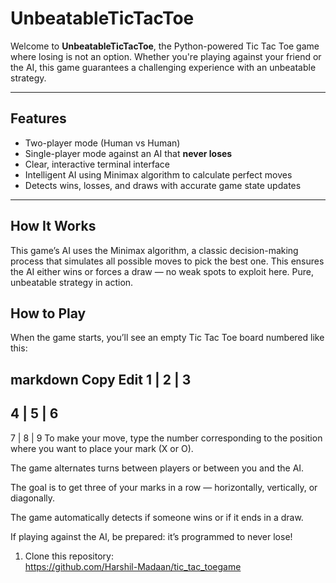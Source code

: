 # UnbeatableTicTacToe

Welcome to **UnbeatableTicTacToe**, the Python-powered Tic Tac Toe game where losing is not an option. Whether you're playing against your friend or the AI, this game guarantees a challenging experience with an unbeatable strategy.

---

## Features

- Two-player mode (Human vs Human)  
- Single-player mode against an AI that **never loses**  
- Clear, interactive terminal interface  
- Intelligent AI using Minimax algorithm to calculate perfect moves  
- Detects wins, losses, and draws with accurate game state updates  

---

## How It Works
This game’s AI uses the Minimax algorithm, a classic decision-making process that simulates all possible moves to pick the best one. This ensures the AI either wins or forces a draw — no weak spots to exploit here. Pure, unbeatable strategy in action.



## How to Play
When the game starts, you’ll see an empty Tic Tac Toe board numbered like this:

markdown
Copy
Edit
 1 | 2 | 3
-----------
 4 | 5 | 6
-----------
 7 | 8 | 9
To make your move, type the number corresponding to the position where you want to place your mark (X or O).

The game alternates turns between players or between you and the AI.

The goal is to get three of your marks in a row — horizontally, vertically, or diagonally.

The game automatically detects if someone wins or if it ends in a draw.

If playing against the AI, be prepared: it’s programmed to never lose!



1. Clone this repository:  
  https://github.com/Harshil-Madaan/tic_tac_toegame

